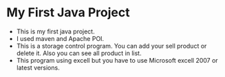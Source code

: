 # My First Java Project
- This is my first java project.
- I used maven and Apache POI.
- This is a storage control program. You can add your sell product or delete it. Also you can see all product in list.
- This program using excell but you have to use Microsoft excell 2007 or latest versions.
